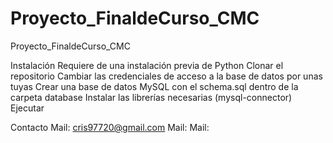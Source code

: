 # Proyecto_FinaldeCurso_CMC
Proyecto_FinaldeCurso_CMC

 Instalación
Requiere de una instalación previa de Python
Clonar el repositorio
Cambiar las credenciales de acceso a la base de datos por unas tuyas
Crear una base de datos MySQL con el schema.sql dentro de la carpeta database
Instalar las librerías necesarias (mysql-connector)
Ejecutar

 Contacto
Mail: cris97720@gmail.com
Mail: 
Mail: 
